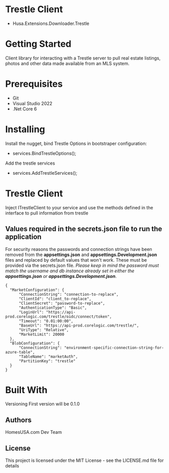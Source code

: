 # Trestle Client
* Husa.Extensions.Downloader.Trestle

# Getting Started
Client library for interacting with a Trestle server to pull real estate listings, photos and other data made available from an MLS system.

# Prerequisites
* Git
* Visual Studio 2022
* .Net Core 6

# Installing

Install the nugget, bind Trestle Options in bootstraper configuration:
* services.BindTrestleOptions();

Add the trestle services
* services.AddTrestleServices();

# Trestle Client
Inject ITrestleClient to your service and use the methods defined in the interface to pull information from trestle

## Values required in the secrets.json file to run the application
For security reasons the passwords and connection strings have been removed from the **appsettings.json** and **appsettings.Development.json** files and replaced by default values that won't work. These must be provided via the secrets.json file. _Please keep in mind the password must match the username and db instance already set in either the **appsettings.json** or **appsettings.Development.json**_.

```
{
  "MarketConfiguration": {
      "ConnectionString": "connection-to-replace",
      "ClientId": "client_to-replace",
      "ClientSecret": "password-to-replace",
      "AuthenticationType": "Basic",
      "LoginUrl": "https://api-prod.corelogic.com/trestle/oidc/connect/token",
      "Timeout": "0.01:00:00",
      "BaseUrl": "https://api-prod.corelogic.com/trestle/",
      "UriType": "Relative",
      "MarketLimit": 20000
  },
  "BlobConfiguration": {
      "ConnectionString": "environment-specific-connection-string-for-azure-table",
      "TableName": "marketAuth",
      "PartitionKey": "trestle"
  }
}
```
# Built With
Versioning
First version will be 0.1.0

## Authors
HomesUSA.com Dev Team

## License
This project is licensed under the MIT License - see the LICENSE.md file for details
